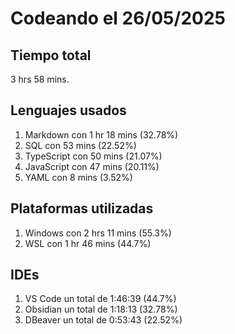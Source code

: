# Codeando el 26/05/2025

## Tiempo total
3 hrs 58 mins.

## Lenguajes usados
1. Markdown con 1 hr 18 mins (32.78%)
1. SQL con 53 mins (22.52%)
1. TypeScript con 50 mins (21.07%)
1. JavaScript con 47 mins (20.11%)
1. YAML con 8 mins (3.52%)

## Plataformas utilizadas
1. Windows con 2 hrs 11 mins (55.3%)
1. WSL con 1 hr 46 mins (44.7%)

## IDEs
1. VS Code un total de 1:46:39 (44.7%)
1. Obsidian un total de 1:18:13 (32.78%)
1. DBeaver un total de 0:53:43 (22.52%)
